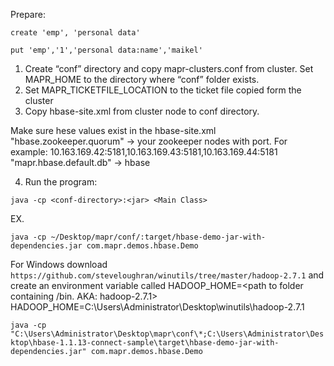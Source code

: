 Prepare:

`create 'emp', 'personal data'`

`put 'emp','1','personal data:name','maikel'`


1. Create “conf” directory and copy mapr-clusters.conf from cluster. Set MAPR_HOME to the directory where “conf” folder exists.
2. Set MAPR_TICKETFILE_LOCATION to the ticket file copied form the cluster
3. Copy hbase-site.xml from cluster node to conf directory. 

Make sure hese values exist in the hbase-site.xml
"hbase.zookeeper.quorum" -> your zookeeper nodes with port. For example: 10.163.169.42:5181,10.163.169.43:5181,10.163.169.44:5181
"mapr.hbase.default.db" -> hbase


4. Run the program:

`java -cp <conf-directory>:<jar> <Main Class>`

  EX.
  
 `java -cp ~/Desktop/mapr/conf/:target/hbase-demo-jar-with-dependencies.jar com.mapr.demos.hbase.Demo`


For Windows download `https://github.com/steveloughran/winutils/tree/master/hadoop-2.7.1` 
and create an environment variable called HADOOP_HOME=<path to folder containing /bin. AKA: hadoop-2.7.1>
HADOOP_HOME=C:\Users\Administrator\Desktop\winutils\hadoop-2.7.1

`java -cp "C:\Users\Administrator\Desktop\mapr\conf\*;C:\Users\Administrator\Desktop\hbase-1.1.13-connect-sample\target\hbase-demo-jar-with-dependencies.jar" com.mapr.demos.hbase.Demo`
